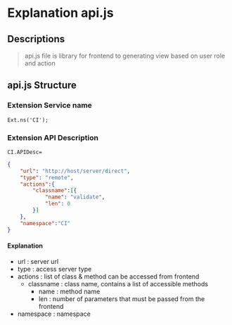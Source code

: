 # Explanation api.js

## Descriptions

> api.js file is library for frontend to generating view based on user role and action

## api.js Structure

### Extension Service name

`Ext.ns('CI');`

### Extension API Description

`CI.APIDesc=`

```json
{
    "url": "http://host/server/direct",
    "type": "remote",
    "actions":{
        "classname":[{
            "name": "validate",
            "len": 0
        }]
    },
    "namespace":"CI"
}
```

#### Explanation

- url : server url
- type : access server type
- actions : list of class & method can be accessed from frontend
  - classname : class name, contains a list of accessible methods
    - name : method name
    - len : number of parameters that must be passed from the frontend
- namespace : namespace
